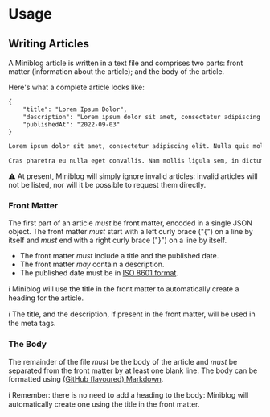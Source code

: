 # Usage

## Writing Articles

A Miniblog article is written in a text file and comprises two parts: front matter (information about the article); and the body of the article.

Here's what a complete article looks like:

```markdown
{
    "title": "Lorem Ipsum Dolor",
    "description": "Lorem ipsum dolor sit amet, consectetur adipiscing elit",
    "publishedAt": "2022-09-03"
}

Lorem ipsum dolor sit amet, consectetur adipiscing elit. Nulla quis molestie lorem. Nullam non quam leo. Mauris eu nibh at quam pellentesque posuere. Aliquam consequat ipsum eu fringilla venenatis. Nam ante massa, sagittis volutpat ipsum vel, vulputate consectetur odio. Proin in tortor sed mi tincidunt tristique.

Cras pharetra eu nulla eget convallis. Nam mollis ligula sem, in dictum nunc fringilla suscipit. Nam vel nulla et lacus laoreet condimentum non non arcu. Aliquam lacus quam, imperdiet non convallis nec, tincidunt non massa. Nulla sit amet pulvinar purus, quis ultricies nibh.
```

:warning: At present, Miniblog will simply ignore invalid articles: invalid articles will not be listed, nor will it be possible to request them directly.

### Front Matter

The first part of an article *must* be front matter, encoded in a single JSON object.  The front matter *must* start with a left curly brace ("{") on a line by itself and *must* end with a right curly brace ("}") on a line by itself.

- The front matter *must* include a title and the published date.
- The front matter *may* contain a description.
- The published date must be in [ISO 8601 format](https://en.wikipedia.org/wiki/ISO_8601).

:information_source: Miniblog will use the title in the front matter to automatically create a heading for the article.

:information_source: The title, and the description, if present in the front matter, will be used in the meta tags.

### The Body

The remainder of the file *must* be the body of the article and *must* be separated from the front matter by at least one blank line.  The body can be formatted using [(GitHub flavoured) Markdown](https://docs.github.com/en/get-started/writing-on-github/getting-started-with-writing-and-formatting-on-github/basic-writing-and-formatting-syntax).

:information_source: Remember: there is no need to add a heading to the body: Miniblog will automatically create one using the title in the front matter.
